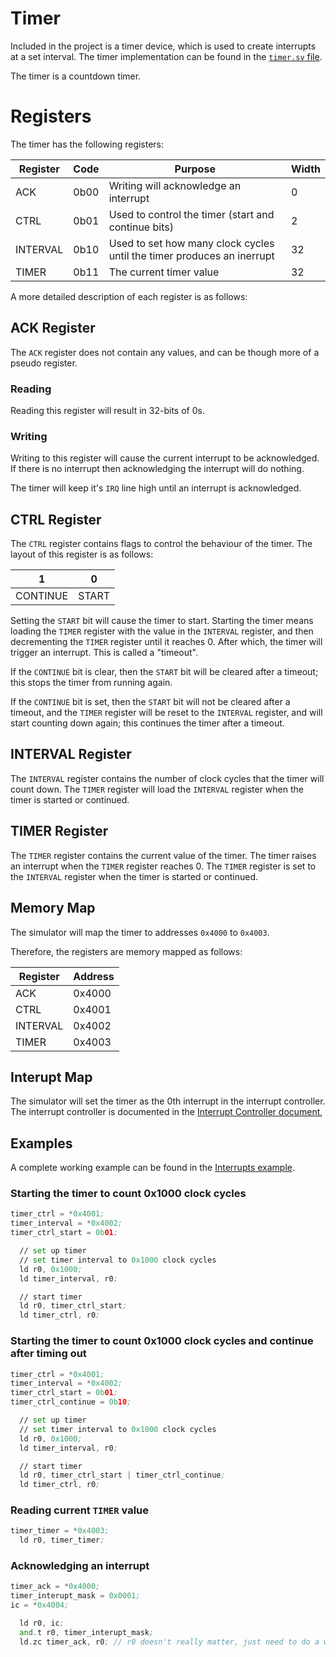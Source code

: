 # Timer

Included in the project is a timer device, which is used to create interrupts at a set interval. The timer implementation can be found in the [`timer.sv` file](../cpu/hdl/timer.sv).

The timer is a countdown timer.

# Registers

The timer has the following registers:

| Register | Code | Purpose | Width |
|---|---|---|---|
| ACK | 0b00 | Writing will acknowledge an interrupt | 0 |
| CTRL | 0b01 | Used to control the timer (start and continue bits) | 2 |
| INTERVAL | 0b10 | Used to set how many clock cycles until the timer produces an inerrupt | 32 |
| TIMER | 0b11 | The current timer value | 32 |

A more detailed description of each register is as follows:

## ACK Register

The `ACK` register does not contain any values, and can be though more of a pseudo register. 

### Reading

Reading this register will result in 32-bits of 0s. 

### Writing

Writing to this register will cause the current interrupt to be acknowledged. If there is no interrupt then acknowledging the interrupt will do nothing.

The timer will keep it's `IRQ` line high until an interrupt is acknowledged.

## CTRL Register

The `CTRL` register contains flags to control the behaviour of the timer. The layout of this register is as follows:

| 1 | 0 |
|---|---|
| CONTINUE | START |

Setting the `START` bit will cause the timer to start. Starting the timer means loading the `TIMER` register with the value in the `INTERVAL` register, and then decrementing the `TIMER` register until it reaches 0. After which, the timer will trigger an interrupt. This is called a "timeout".

If the `CONTINUE` bit is clear, then the `START` bit will be cleared after a timeout; this stops the timer from running again.

If the `CONTINUE` bit is set, then the `START` bit will not be cleared after a timeout, and the `TIMER` register will be reset to the `INTERVAL` register, and will start counting down again; this continues the timer after a timeout.

## INTERVAL Register

The `INTERVAL` register contains the number of clock cycles that the timer will count down. The `TIMER` register will load the `INTERVAL` register when the timer is started or continued.

## TIMER Register

The `TIMER` register contains the current value of the timer. The timer raises an interrupt when the `TIMER` register reaches 0. The `TIMER` register is set to the `INTERVAL` register when the timer is started or continued.

## Memory Map

The simulator will map the timer to addresses `0x4000` to `0x4003`.

Therefore, the registers are memory mapped as follows:

| Register | Address |
|---|---|
| ACK | 0x4000 |
| CTRL | 0x4001 |
| INTERVAL | 0x4002 |
| TIMER | 0x4003 |

## Interupt Map

The simulator will set the timer as the 0th interrupt in the interrupt controller. The interrupt controller is documented in the [Interrupt Controller document](interrupt_controller),

## Examples

A complete working example can be found in the [Interrupts example](../../examples/interrupts.asm).

### Starting the timer to count 0x1000 clock cycles
```asm
timer_ctrl = *0x4001;
timer_interval = *0x4002;
timer_ctrl_start = 0b01;

  // set up timer
  // set timer interval to 0x1000 clock cycles
  ld r0, 0x1000;
  ld timer_interval, r0;

  // start timer
  ld r0, timer_ctrl_start;
  ld timer_ctrl, r0;
```

### Starting the timer to count 0x1000 clock cycles and continue after timing out
```asm
timer_ctrl = *0x4001;
timer_interval = *0x4002;
timer_ctrl_start = 0b01;
timer_ctrl_continue = 0b10;

  // set up timer
  // set timer interval to 0x1000 clock cycles
  ld r0, 0x1000;
  ld timer_interval, r0;

  // start timer
  ld r0, timer_ctrl_start | timer_ctrl_continue;
  ld timer_ctrl, r0;
```

### Reading current `TIMER` value
```asm
timer_timer = *0x4003;
  ld r0, timer_timer;
```

### Acknowledging an interrupt
```asm
timer_ack = *0x4000;
timer_interupt_mask = 0x0001;
ic = *0x4004;

  ld r0, ic;
  and.t r0, timer_interupt_mask;
  ld.zc timer_ack, r0; // r0 doesn't really matter, just need to do a write
```
